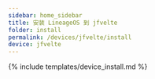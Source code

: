 ```yaml
---
sidebar: home_sidebar
title: 安装 LineageOS 到 jfvelte
folder: install
permalink: /devices/jfvelte/install
device: jfvelte
---
```

{% include templates/device_install.md %}
